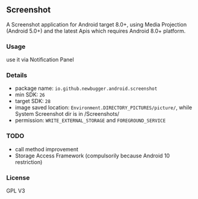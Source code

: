 ## Screenshot

A Screenshot application for Android target 8.0+, using Media Projection (Android 5.0+) and the latest Apis which requires Android 8.0+ platform.

### Usage
use it via Notification Panel

### Details
 - package name: `io.github.newbugger.android.screenshot`
 - min SDK: `26`
 - target SDK: `28`
 - image saved location: `Environment.DIRECTORY_PICTURES/picture/`, while System Screenshot dir is in /Screenshots/
 - permission: `WRITE_EXTERNAL_STORAGE` and `FOREGROUND_SERVICE`

### TODO
 - call method improvement
 - Storage Access Framework (compulsorily because Android 10 restriction)

### License
GPL V3
